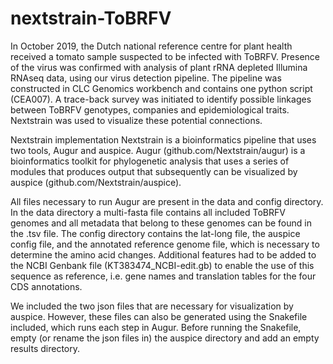 # nextstrain-ToBRFV

In October 2019, the Dutch national reference centre for plant health received a tomato sample suspected to be infected with ToBRFV. Presence of the virus was confirmed with analysis of plant rRNA depleted Illumina RNAseq data, using our virus detection pipeline. The pipeline was constructed in CLC Genomics workbench and contains one python script (CEA007). A trace-back survey was initiated to identify possible linkages between ToBRFV genotypes, companies and epidemiological traits. Nextstrain was used to visualize these potential connections. 

Nextstrain implementation
Nextstrain is a bioinformatics pipeline that uses two tools, Augur and auspice. Augur (github.com/Nextstrain/augur) is a bioinformatics toolkit for phylogenetic analysis that uses a series of modules that produces output that subsequently can be visualized by auspice (github.com/Nextstrain/auspice). 

All files necessary to run Augur are present in the data and config directory. In the data directory a multi-fasta file contains all included ToBRFV genomes and all metadata that belong to these genomes can be found in the .tsv file. The config directory contains the lat-long file, the auspice config file, and the annotated reference genome file, which is necessary to determine the amino acid changes. Additional features had to be added to the NCBI Genbank file (KT383474_NCBI-edit.gb) to enable the use of this sequence as reference, i.e. gene names and translation tables for the four CDS annotations.

We included the two json files that are necessary for visualization by auspice. However, these files can also be generated using the Snakefile included, which runs each step in Augur. Before running the Snakefile, empty (or rename the json files in) the auspice directory and add an empty results directory.
